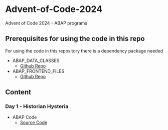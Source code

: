 # Advent-of-Code-2024
Advent of Code 2024 - ABAP programs

## Prerequisites for using the code in this repo
For using the code in this repository there is a dependency package needed
- ABAP_DATA_CLASSES
	- [Github Repo](https://github.com/MBartsch71/ABAP_DATA_CLASSES)
- ABAP_FRONTEND_FILES
	- [Github Repo](https://github.com/MBartsch71/abap-frontend-files)

## Content
### Day 1 - Historian Hysteria
- ABAP Code
	- [Source Code](src/ymbh_aoc_2024_day_1.prog.abap)





